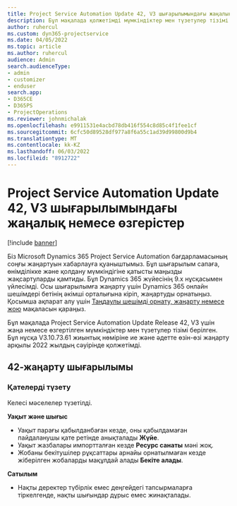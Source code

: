 ```yaml
---
title: Project Service Automation Update 42, V3 шығарылымындағы жаңалық немесе өзгерістер
description: Бұл мақалада қолжетімді мүмкіндіктер мен түзетулер тізімі берілген Microsoft Dynamics 365 Project Service Automation Жаңарту шығарылымы 42, V3.
author: ruhercul
ms.custom: dyn365-projectservice
ms.date: 04/05/2022
ms.topic: article
ms.author: ruhercul
audience: Admin
search.audienceType:
- admin
- customizer
- enduser
search.app:
- D365CE
- D365PS
- ProjectOperations
ms.reviewer: johnmichalak
ms.openlocfilehash: e9911531e4acbd78db416f554c8d85c4f1fee1cf
ms.sourcegitcommit: 6cfc50d89528df977a8f6a55c1ad39d99800d9b4
ms.translationtype: MT
ms.contentlocale: kk-KZ
ms.lasthandoff: 06/03/2022
ms.locfileid: "8912722"
---
```

# <a name="whats-new-or-changed-in-project-service-automation-update-release-42-v3"></a>Project Service Automation Update 42, V3 шығарылымындағы жаңалық немесе өзгерістер

[!include [banner](../includes/psa-now-project-operations.md)]

Біз Microsoft Dynamics 365 Project Service Automation бағдарламасының соңғы жаңартуын хабарлауға қуаныштымыз. Бұл шығарылым сапаға, өнімділікке және қолдану мүмкіндігіне қатысты маңызды жақсартуларды қамтиды. Бұл Dynamics 365 жүйесінің 9.x нұсқасымен үйлесімді. Осы шығарылымға жаңарту үшін Dynamics 365 онлайн шешімдері бетінің әкімші орталығына кіріп, жаңартуды орнатыңыз. Қосымша ақпарат алу үшін [Таңдаулы шешімді орнату, жаңарту немесе жою](/power-platform/admin/install-remove-preferred-solution) мақаласын қараңыз.

Бұл мақалада Project Service Automation Update Release 42, V3 үшін жаңа немесе өзгертілген мүмкіндіктер мен түзетулер тізімі берілген. Бұл нұсқа V3.10.73.61 жиынтық нөміріне ие және әдетте өзін-өзі жаңарту арқылы 2022 жылдың сәуірінде қолжетімді.

## <a name="update-release-42"></a>42-жаңарту шығарылымы

### <a name="bug-fixes"></a>Қателерді түзету

Келесі мәселелер түзетілді.

**Уақыт және шығыс**

- Уақыт парағы қабылданбаған кезде, оны қабылдамаған пайдаланушы қате ретінде анықталады **Жүйе**.
- Уақыт жазбалары импортталған кезде **Ресурс санаты** мәні жоқ.
- Жобаны бекітушілер рұқсаттары арнайы орнатылмаған кезде жіберілген жобаларды мақұлдай алады **Бекіте алады**.

**Сатылым**

- Нақты деректер түбірлік емес деңгейдегі тапсырмаларға тіркелгенде, нақты шығындар дұрыс емес жинақталады.
